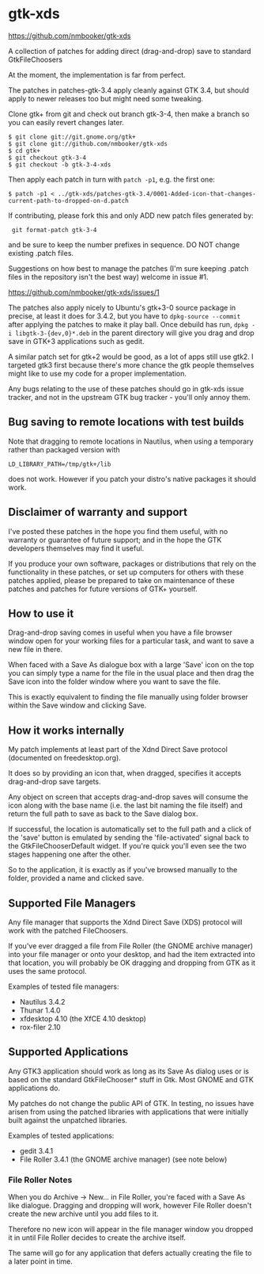 gtk-xds
=======

https://github.com/nmbooker/gtk-xds

A collection of patches for adding direct (drag-and-drop) save to standard GtkFileChoosers

At the moment, the implementation is far from perfect.

The patches in patches-gtk-3.4 apply cleanly against GTK 3.4, but should
apply to newer releases too but might need some tweaking.

Clone gtk+ from git and check out branch gtk-3-4, then make a branch
so you can easily revert changes later.

```
$ git clone git://git.gnome.org/gtk+
$ git clone git://github.com/nmbooker/gtk-xds
$ cd gtk+
$ git checkout gtk-3-4
$ git checkout -b gtk-3-4-xds
```

Then apply each patch in turn with ```patch -p1```, e.g. the first one:

```
$ patch -p1 < ../gtk-xds/patches-gtk-3.4/0001-Added-icon-that-changes-current-path-to-dropped-on-d.patch
```

If contributing, please fork this and only ADD new patch files generated by:

```
 git format-patch gtk-3-4
```

and be sure to keep the number prefixes in sequence.  DO NOT change existing
.patch files.

Suggestions on how best to manage the patches (I'm sure keeping .patch 
files in the repository isn't the best way) welcome in issue #1.

 https://github.com/nmbooker/gtk-xds/issues/1

The patches also apply nicely to Ubuntu's gtk+3-0 source package in precise,
at least it does for 3.4.2, but you have to ```dpkg-source --commit``` after
applying the patches to make it play ball.
Once debuild has run, ```dpkg -i libgtk-3-{dev,0}*.deb``` in the parent directory will give you drag
and drop save in GTK+3 applications such as gedit.

A similar patch set for gtk+2 would be good, as a lot of apps still use
gtk2.  I targeted gtk3 first because there's more chance the gtk people
themselves might like to use my code for a proper implementation.

Any bugs relating to the use of these patches should go in gtk-xds issue tracker, and not in the upstream GTK bug tracker - you'll only annoy them.

## Bug saving to remote locations with test builds
Note that dragging to remote locations in Nautilus, when using a temporary
rather than packaged version with

```
LD_LIBRARY_PATH=/tmp/gtk+/lib
```

does not work.  However if you patch your distro's native packages it should
work.

## Disclaimer of warranty and support

I've posted these patches in the hope you find them useful, with no warranty
or guarantee of future support; and in the hope the GTK developers
themselves may find it useful.

If you produce your own software, packages or distributions that rely
on the functionality in these patches, or set up computers for others with
these patches applied,
please be prepared to take on maintenance of these patches and patches for
future versions of GTK+ yourself.


## How to use it

Drag-and-drop saving comes in useful when you have a file browser window
open for your working files for a particular task, and want to save a new
file in there.

When faced with a Save As dialogue box with a large 'Save' icon on the top
you can simply type a name for the file in the usual place and then drag
the Save icon into the folder window where you want to save the file.

This is exactly equivalent to finding the file manually using folder browser
within the Save window and clicking Save.

## How it works internally

My patch implements at least part of the Xdnd Direct Save protocol
(documented on freedesktop.org).

It does so by providing an icon that, when dragged, specifies it accepts
drag-and-drop save targets.

Any object on screen that accepts drag-and-drop saves will consume the icon
along with the base name (i.e. the last bit naming the file itself)
and return the full path to save as back to the Save dialog box.

If successful, the location is automatically set to the full path and a
click of the 'save' button is emulated by sending the 'file-activated'
signal back to the GtkFileChooserDefault widget.
If you're quick you'll even see the two stages happening one after the other.

So to the application, it is exactly as if you've browsed manually to the folder, provided a name and clicked save.

## Supported File Managers

Any file manager that supports the Xdnd Direct Save (XDS) protocol will work
with the patched FileChoosers.

If you've ever dragged a file from File Roller (the GNOME archive manager)
into your file manager or onto your desktop, and had the item extracted
into that location, you will probably be OK dragging and dropping from GTK
as it uses the same protocol.

Examples of tested file managers:
 * Nautilus 3.4.2
 * Thunar 1.4.0
 * xfdesktop 4.10  (the XfCE 4.10 desktop)
 * rox-filer 2.10

## Supported Applications
Any GTK3 application should work as long as its Save As dialog uses or
is based on the standard GtkFileChooser* stuff in Gtk.  Most GNOME and GTK
applications do.

My patches do not change the public API of GTK.  In testing, no issues have
arisen from using the patched libraries with applications that were initially
built against the unpatched libraries.

Examples of tested applications:
 * gedit 3.4.1
 * File Roller 3.4.1 (the GNOME archive manager) (see note below)

### File Roller Notes

When you do Archive -> New... in File Roller, you're faced with a Save As
like dialogue.  Dragging and dropping will work, however File Roller
doesn't create the new archive until you add files to it.

Therefore no new icon will appear in the file manager window you dropped it
in until File Roller decides to create the archive itself.

The same will go for any application that defers actually creating the file
to a later point in time.
